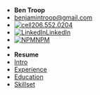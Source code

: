 <!-- docs/_sidebar.md -->

- **Ben Troop**
- benjamintroop@gmail.com 
- [![cell](https://icongr.am/material/cellphone.svg?size=32&color=currentColor)206.552.0204](206.552.0204)
- [![LinkedIn](https://icongr.am/devicon/linkedin-plain.svg?size=32&color=currentColor)LinkedIn](https://www.linkedin.com/in/bentroop)
- [![NPM](https://icongr.am/simple/npm.svg?colored&size=32)NPM](https://www.npmjs.com/package/docsify-example-panels)
-
- **Resume**
- [Intro](/?id=intro)
- [Experience](/?id=experience)
- [Education](/?id=education)
- [Skillset](/?id=skillset)
